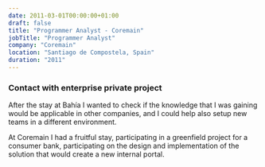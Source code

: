 ```yaml
---
date: 2011-03-01T00:00:00+01:00
draft: false
title: "Programmer Analyst - Coremain"
jobTitle: "Programmer Analyst"
company: "Coremain"
location: "Santiago de Compostela, Spain"
duration: "2011"
---
```

### Contact with enterprise private project

After the stay at Bahía I wanted to check if the knowledge that I was gaining would be applicable in other companies, and I could help also setup new teams in a different environment.

At Coremain I had a fruitful stay, participating in a greenfield project for a consumer bank, participating on the design and implementation of the solution that would create a new internal portal.
